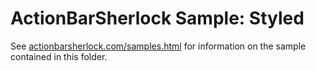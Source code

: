 ActionBarSherlock Sample: Styled
================================

See [actionbarsherlock.com/samples.html][1] for information on the sample
contained in this folder.







 [1]: http://actionbarsherlock.com/samples.html
